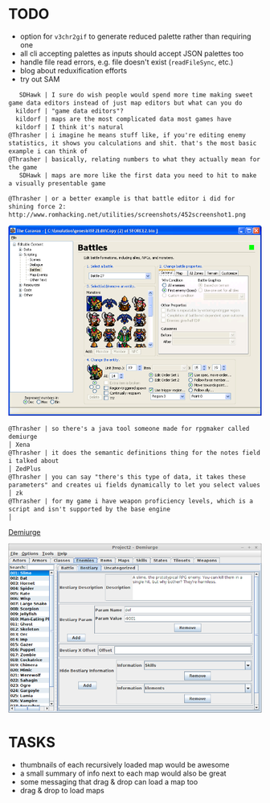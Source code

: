# TODO

- option for `v3chr2gif` to generate reduced palette rather than requiring one
- all cli accepting palettes as inputs should accept JSON palettes too
- handle file read errors, e.g. file doesn't exist (`readFileSync`, etc.)
- blog about reduxification efforts
- try out SAM

```
   SDHawk | I sure do wish people would spend more time making sweet game data editors instead of just map editors but what can you do
  kildorf | "game data editors"?
  kildorf | maps are the most complicated data most games have
  kildorf | I think it's natural
@Thrasher | i imagine he means stuff like, if you're editing enemy statistics, it shows you calculations and shit. that's the most basic example i can think of
@Thrasher | basically, relating numbers to what they actually mean for the game
   SDHawk | maps are more like the first data you need to hit to make a visually presentable game
```

```
@Thrasher | or a better example is that battle editor i did for shining force 2: http://www.romhacking.net/utilities/screenshots/452screenshot1.png
```

![alt text](/img/inspiration/thrasher-battle-editor-for-shining-force-2.png?raw=true "a screenshot of Thrasher's battle editor for Shining Force 2")

```
@Thrasher | so there's a java tool someone made for rpgmaker called demiurge                                                                                                                                                               │ Xena
@Thrasher | it does the semantic definitions thing for the notes field i talked about                                                                                                                                                      │ ZedPlus
@Thrasher | you can say "there's this type of data, it takes these parameters" and creates ui fields dynamically to let you select values                                                                                                  │ zk
@Thrasher | for my game i have weapon proficiency levels, which is a script and isn't supported by the base engine                                                                                                                         │
```

[Demiurge](http://forums.rpgmakerweb.com/index.php?/topic/40752-demiurge-a-notes-manager-and-extensible-database-updated-to-v11/)

![alt text](/img/inspiration/demiurge-v1.1.png?raw=true "a screenshot of Enelvon's Demiurge for RPGMaker")

# TASKS

- thumbnails of each recursively loaded map would be awesome
- a small summary of info next to each map would also be great
- some messaging that drag & drop can load a map too
- drag & drop to load maps
